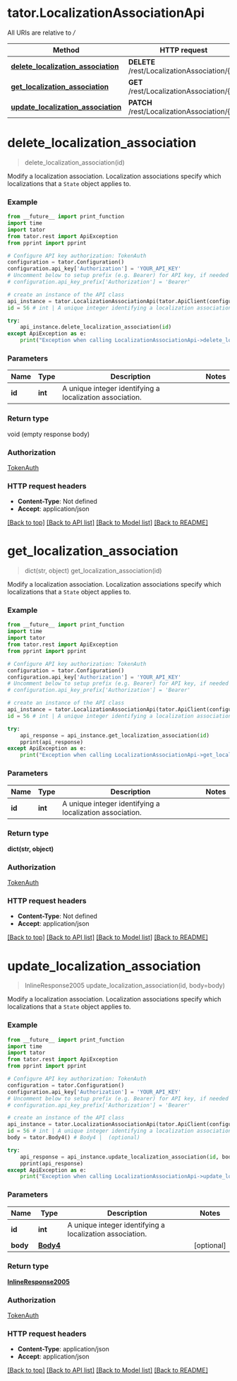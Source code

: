 # tator.LocalizationAssociationApi

All URIs are relative to */*

Method | HTTP request | Description
------------- | ------------- | -------------
[**delete_localization_association**](LocalizationAssociationApi.md#delete_localization_association) | **DELETE** /rest/LocalizationAssociation/{id} | 
[**get_localization_association**](LocalizationAssociationApi.md#get_localization_association) | **GET** /rest/LocalizationAssociation/{id} | 
[**update_localization_association**](LocalizationAssociationApi.md#update_localization_association) | **PATCH** /rest/LocalizationAssociation/{id} | 

# **delete_localization_association**
> delete_localization_association(id)



Modify a localization association.  Localization associations specify which localizations that a `State` object applies to.

### Example
```python
from __future__ import print_function
import time
import tator
from tator.rest import ApiException
from pprint import pprint

# Configure API key authorization: TokenAuth
configuration = tator.Configuration()
configuration.api_key['Authorization'] = 'YOUR_API_KEY'
# Uncomment below to setup prefix (e.g. Bearer) for API key, if needed
# configuration.api_key_prefix['Authorization'] = 'Bearer'

# create an instance of the API class
api_instance = tator.LocalizationAssociationApi(tator.ApiClient(configuration))
id = 56 # int | A unique integer identifying a localization association.

try:
    api_instance.delete_localization_association(id)
except ApiException as e:
    print("Exception when calling LocalizationAssociationApi->delete_localization_association: %s\n" % e)
```

### Parameters

Name | Type | Description  | Notes
------------- | ------------- | ------------- | -------------
 **id** | **int**| A unique integer identifying a localization association. | 

### Return type

void (empty response body)

### Authorization

[TokenAuth](../README.md#TokenAuth)

### HTTP request headers

 - **Content-Type**: Not defined
 - **Accept**: application/json

[[Back to top]](#) [[Back to API list]](../README.md#documentation-for-api-endpoints) [[Back to Model list]](../README.md#documentation-for-models) [[Back to README]](../README.md)

# **get_localization_association**
> dict(str, object) get_localization_association(id)



Modify a localization association.  Localization associations specify which localizations that a `State` object applies to.

### Example
```python
from __future__ import print_function
import time
import tator
from tator.rest import ApiException
from pprint import pprint

# Configure API key authorization: TokenAuth
configuration = tator.Configuration()
configuration.api_key['Authorization'] = 'YOUR_API_KEY'
# Uncomment below to setup prefix (e.g. Bearer) for API key, if needed
# configuration.api_key_prefix['Authorization'] = 'Bearer'

# create an instance of the API class
api_instance = tator.LocalizationAssociationApi(tator.ApiClient(configuration))
id = 56 # int | A unique integer identifying a localization association.

try:
    api_response = api_instance.get_localization_association(id)
    pprint(api_response)
except ApiException as e:
    print("Exception when calling LocalizationAssociationApi->get_localization_association: %s\n" % e)
```

### Parameters

Name | Type | Description  | Notes
------------- | ------------- | ------------- | -------------
 **id** | **int**| A unique integer identifying a localization association. | 

### Return type

**dict(str, object)**

### Authorization

[TokenAuth](../README.md#TokenAuth)

### HTTP request headers

 - **Content-Type**: Not defined
 - **Accept**: application/json

[[Back to top]](#) [[Back to API list]](../README.md#documentation-for-api-endpoints) [[Back to Model list]](../README.md#documentation-for-models) [[Back to README]](../README.md)

# **update_localization_association**
> InlineResponse2005 update_localization_association(id, body=body)



Modify a localization association.  Localization associations specify which localizations that a `State` object applies to.

### Example
```python
from __future__ import print_function
import time
import tator
from tator.rest import ApiException
from pprint import pprint

# Configure API key authorization: TokenAuth
configuration = tator.Configuration()
configuration.api_key['Authorization'] = 'YOUR_API_KEY'
# Uncomment below to setup prefix (e.g. Bearer) for API key, if needed
# configuration.api_key_prefix['Authorization'] = 'Bearer'

# create an instance of the API class
api_instance = tator.LocalizationAssociationApi(tator.ApiClient(configuration))
id = 56 # int | A unique integer identifying a localization association.
body = tator.Body4() # Body4 |  (optional)

try:
    api_response = api_instance.update_localization_association(id, body=body)
    pprint(api_response)
except ApiException as e:
    print("Exception when calling LocalizationAssociationApi->update_localization_association: %s\n" % e)
```

### Parameters

Name | Type | Description  | Notes
------------- | ------------- | ------------- | -------------
 **id** | **int**| A unique integer identifying a localization association. | 
 **body** | [**Body4**](Body4.md)|  | [optional] 

### Return type

[**InlineResponse2005**](InlineResponse2005.md)

### Authorization

[TokenAuth](../README.md#TokenAuth)

### HTTP request headers

 - **Content-Type**: application/json
 - **Accept**: application/json

[[Back to top]](#) [[Back to API list]](../README.md#documentation-for-api-endpoints) [[Back to Model list]](../README.md#documentation-for-models) [[Back to README]](../README.md)

